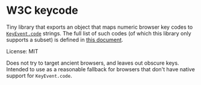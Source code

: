 # W3C keycode

Tiny library that exports an object that maps numeric browser key
codes to
[`KeyEvent.code`](https://developer.mozilla.org/en-US/docs/Web/API/KeyboardEvent/code)
strings. The full list of such codes (of which this library only
supports a subset) is defined in
[this document](https://www.w3.org/TR/uievents-key/).

License: MIT

Does not try to target ancient browsers, and leaves out obscure keys.
Intended to use as a reasonable fallback for browsers that don't have
native support for `KeyEvent.code`.
